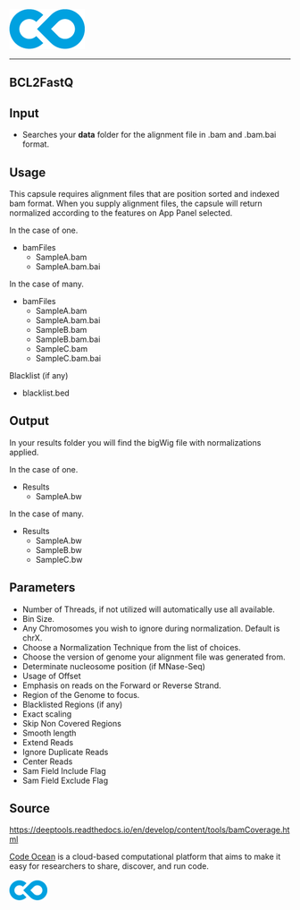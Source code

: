 [![Code Ocean Logo](images/CO_logo_135x72.png)](http://codeocean.com/product)

<hr>
  
##  BCL2FastQ

 

## Input

- Searches your **data** folder for the alignment file in .bam and .bam.bai format. 

## Usage

This capsule requires alignment files that are position sorted and indexed bam format. When you supply alignment files, the capsule will return normalized according to the features on App Panel selected.

In the case of one. 
 - bamFiles
   - SampleA.bam
   - SampleA.bam.bai

In the case of many.
 - bamFiles
   - SampleA.bam
   - SampleA.bam.bai
   - SampleB.bam
   - SampleB.bam.bai
   - SampleC.bam
   - SampleC.bam.bai

Blacklist (if any)
   - blacklist.bed

## Output

In your results folder you will find the bigWig file with normalizations applied.

In the case of one.

   - Results 
      - SampleA.bw

In the case of many.

   - Results 
      - SampleA.bw
      - SampleB.bw
      - SampleC.bw

      
## Parameters

- Number of Threads, if not utilized will automatically use all available.
- Bin Size.
- Any Chromosomes you wish to ignore during normalization. Default is chrX.
- Choose a Normalization Technique from the list of choices.
- Choose the version of genome your alignment file was generated from.
- Determinate nucleosome position (if MNase-Seq) 
- Usage of Offset
- Emphasis on reads on the Forward or Reverse Strand.
- Region of the Genome to focus.
- Blacklisted Regions (if any)
- Exact scaling
- Skip Non Covered Regions
- Smooth length
- Extend Reads
- Ignore Duplicate Reads
- Center Reads
- Sam Field Include Flag
- Sam Field Exclude Flag


## Source

https://deeptools.readthedocs.io/en/develop/content/tools/bamCoverage.html

[Code Ocean](https://codeocean.com/) is a cloud-based computational platform that aims to make it easy for researchers to share, discover, and run code.<br /><br />
[![Code Ocean Logo](images/CO_logo_68x36.png)](https://www.codeocean.com)
